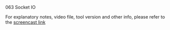 063 Socket IO

For explanatory notes, video file, tool version and other info, please refer to the [screencast link](http://build-podcast.com/socket-io/)
